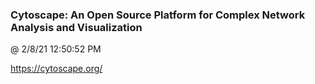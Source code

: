 ﻿

### Cytoscape: An Open Source Platform for Complex Network Analysis and Visualization
@ 2/8/21 12:50:52 PM

https://cytoscape.org/

